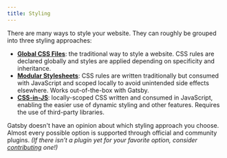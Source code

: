 ```yaml
---
title: Styling
---
```


There are many ways to style your website. They can roughly be grouped into three styling approaches:

- [**Global CSS Files**](/docs/how-to/styling/global-css/): the traditional way to style a website. CSS rules are declared globally and styles are applied depending on specificity and inheritance.
- [**Modular Stylesheets**](/docs/how-to/styling/css-modules): CSS rules are written traditionally but consumed with JavaScript and scoped locally to avoid unintended side effects elsewhere. Works out-of-the-box with Gatsby.
- [**CSS-in-JS**](/docs/how-to/styling/css-in-js/): locally-scoped CSS written and consumed in JavaScript, enabling the easier use of dynamic styling and other features. Requires the use of third-party libraries.

Gatsby doesn't have an opinion about which styling approach you choose. Almost every possible option is supported through official and community plugins. _(If there isn’t a plugin yet for your favorite option, consider [contributing](/docs/creating-plugins) one!)_

<GuideList slug={props.slug} />
